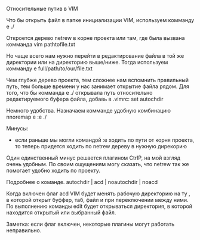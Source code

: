 Относительные путив в VIM

Что бы открыть файл в папке инициализации VIM, используем комманду
e ./

Откроется дерево netrew в корне проекта или там, где была вызвана комманда
vim pathtofile.txt

Но чаще всего нам нужно перейти в редактирование файла в той же директории или на директорию
выше/ниже. Тогда используем комманду
e full/path/to/our/file.txt

Чем глубже дерево проекта, тем сложнее нам вспомнить правильный путь, тем больше времени у нас
занимает открытие файла рядом.
Для того, что бы комманда
e ./
открывала путь относительно редактируемого буфера файла, добавь в .vimrc:
set autochdir

Немного удобства.
Назначаем комманде удобную комбинацию
nnoremap <leader>e :e ./<CR>

Минусы:

-   если раньше мы могли командой :e ходить по пути от корня проекта, то
    теперь придется ходить по netrew дереву в нужную дирекорию

Один единственный минус решается плагином CtrlP, на мой взгляд очень удобным.
По своим ощущениям могу сказать, что netrew так же помогает удобно ходить по проекту.

Подробнее о команде.
autochdir | acd | noautochdir | noacd

Когда включен флаг acd VIM будет менять рабочую директорию на ту , в которой
открыт буффер, таб, файл и при переключении между ними.
По выполнению команды edit будет открываться директория, в которой находится
открытый или выбранный файл.

Заметка: если флаг включен, некоторые плагины могут работать неправильно.
